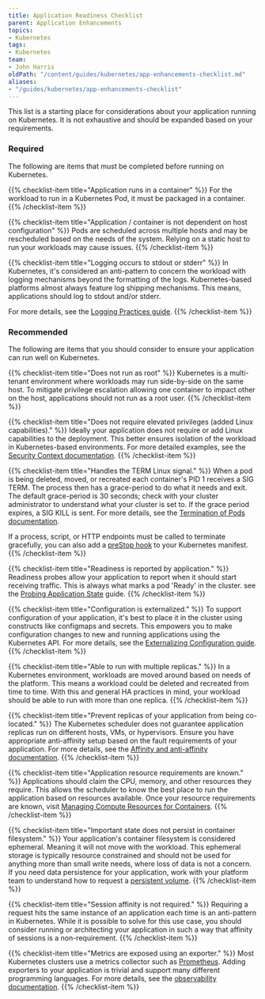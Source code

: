 ```yaml
---
title: Application Readiness Checklist
parent: Application Enhancements
topics:
- Kubernetes
tags:
- Kubernetes
team:
- John Harris
oldPath: "/content/guides/kubernetes/app-enhancements-checklist.md"
aliases:
- "/guides/kubernetes/app-enhancements-checklist"
---
```


This list is a starting place for considerations about your application running
on Kubernetes. It is not exhaustive and should be expanded based on your
requirements.

### Required

The following are items that must be completed before running on Kubernetes.

{{% checklist-item title="Application runs in a container" %}}
For the workload to run in a Kubernetes Pod, it must be packaged in a
container.
{{% /checklist-item %}}

{{% checklist-item title="Application / container is not dependent on host configuration" %}}
Pods are scheduled across multiple hosts and may be rescheduled based on
the needs of the system. Relying on a static host to run your workloads
may cause issues.
{{% /checklist-item %}}

{{% checklist-item title="Logging occurs to stdout or stderr" %}}
In Kubernetes, it's considered an anti-pattern to concern the workload with
logging mechanisms beyond the formatting of the logs. Kubernetes-based
platforms almost always feature log shipping mechanisms. This means,
applications should log to stdout and/or stderr.

For more details, see the [Logging Practices guide](../app-enhancements-logging-practices/).
{{% /checklist-item %}}

### Recommended

The following are items that you should consider to ensure your application can run well on Kubernetes.

{{% checklist-item title="Does not run as root" %}}
Kubernetes is a multi-tenant environment where workloads may run side-by-side
on the same host. To mitigate privilege escalation allowing one container to
impact other on the host, applications should not run as a root user.
{{% /checklist-item %}}

{{% checklist-item title="Does not require elevated privileges (added Linux capabilities)." %}}
Ideally your application does not require or add Linux capabilities to the
deployment. This better ensures isolation of the workload in
Kubernetes-based environments. For more detailed examples, see the [Security
Context
documentation](https://kubernetes.io/docs/tasks/configure-pod-container/security-context/#set-the-security-context-for-a-pod).
{{% /checklist-item %}}

{{% checklist-item title="Handles the TERM Linux signal." %}}
When a pod is being deleted, moved, or recreated each container's PID 1
receives a SIG TERM. The process then has a grace-period to do what it needs
and exit. The default grace-period is 30 seconds; check with your cluster
administrator to understand what your cluster is set to. If the grace period
expires, a SIG KILL is sent. For more details, see the [Termination of Pods
documentation](https://kubernetes.io/docs/concepts/workloads/pods/pod/#termination-of-pods).

If a process, script, or HTTP endpoints must be called to terminate
gracefully, you can also add a [preStop
hook](https://kubernetes.io/docs/concepts/containers/container-lifecycle-hooks)
to your Kubernetes manifest.
{{% /checklist-item %}}

{{% checklist-item title="Readiness is reported by application." %}}
Readiness probes allow your application to report when it should start
receiving traffic. This is always what marks a pod 'Ready' in the cluster.
see the [Probing Application
State](https://kubernetes.io/docs/concepts/storage/persistent-volumes)
guide.
{{% /checklist-item %}}

{{% checklist-item title="Configuration is externalized." %}}
To support configuration of your application, it's best to place it in the
cluster using constructs like configmaps and secrets. This empowers you to
make configuration changes to new and running applications using the
Kubernetes API. For more details, see the [Externalizing Configuration
guide](../app-enhancements-externalizing-configuration).
{{% /checklist-item %}}

{{% checklist-item title="Able to run with multiple replicas." %}}
In a Kubernetes environment, workloads are moved around based on needs of
the platform. This means a workload could be deleted and recreated from time
to time. With this and general HA practices in mind, your workload should be
able to run with more than one replica.
{{% /checklist-item %}}

{{% checklist-item title="Prevent replicas of your application from being co-located." %}}
The Kubernetes scheduler does not guarantee application replicas run on
different hosts, VMs, or hypervisors. Ensure you have appropriate
anti-affinity setup based on the fault requirements of your application. For
more details, see the [Affinity and anti-affinity
documentation](https://kubernetes.io/docs/concepts/configuration/assign-pod-node/#affinity-and-anti-affinity).
{{% /checklist-item %}}

{{% checklist-item title="Application resource requirements are known." %}}
Applications should claim the CPU, memory, and other resources they require.
This allows the scheduler to know the best place to run the application
based on resources available. Once your resource requirements are known,
visit [Managing Compute Resources for
Containers](https://kubernetes.io/docs/concepts/configuration/manage-compute-resources-container).
{{% /checklist-item %}}

{{% checklist-item title="Important state does not persist in container filesystem." %}}
Your application's container filesystem is considered ephemeral. Meaning it
will not move with the workload. This ephemeral storage is typically
resource constrained and should not be used for anything more than small
write needs, where loss of data is not a concern. If you need data
persistence for your application, work with your platform team to understand
how to request a [persistent volume](https://kubernetes.io/docs/concepts/storage/persistent-volumes).
{{% /checklist-item %}}

{{% checklist-item title="Session affinity is not required." %}}
Requiring a request hits the same instance of an application each time is an
anti-pattern in Kubernetes. While it is possible to solve for this use case,
you should consider running or architecting your application in such a way
that affinity of sessions is a non-requirement.
{{% /checklist-item %}}

{{% checklist-item title="Metrics are exposed using an exporter." %}}
Most Kubernetes clusters use a metrics collector such as
[Prometheus](https://prometheus.io). Adding exporters to your application is
trivial and support many different programming languages. For more details, see
the [observability documentation](../app-observability/).
{{% /checklist-item %}}
